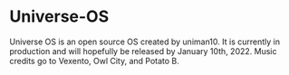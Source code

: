 # Universe-OS
<p>Universe OS is an open source OS created by uniman10. It is currently in production and will hopefully be released by January 10th, 2022. Music credits go to Vexento, Owl City, and Potato B.
